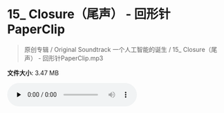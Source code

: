 # 15_ Closure（尾声） - 回形针PaperClip

> 原创专辑 / Original Soundtrack 一个人工智能的诞生 / 15_ Closure（尾声） - 回形针PaperClip.mp3

**文件大小**: 3.47 MB

<audio preload="none" controls><source src="https://file.hsyhx.top/archive/原创专辑/基本操作_一个人工智能的诞生_Original_Soundtrack/15_ Closure（尾声） - 回形针PaperClip.mp3" type="audio/mpeg">您的浏览器不支持此音频格式</audio>